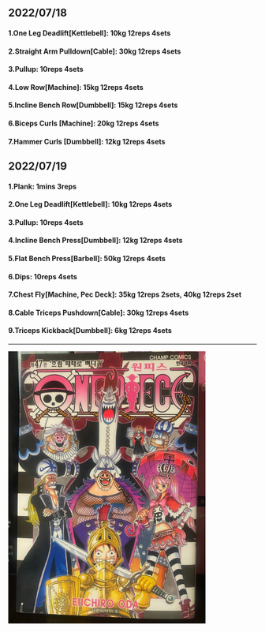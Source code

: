 ## 2022/07/18
#### 1.One Leg Deadlift\[Kettlebell\]: 10kg 12reps 4sets
#### 2.Straight Arm Pulldown\[Cable\]: 30kg 12reps 4sets
#### 3.Pullup: 10reps 4sets
#### 4.Low Row\[Machine\]: 15kg 12reps 4sets
#### 5.Incline Bench Row\[Dumbbell\]: 15kg 12reps 4sets
#### 6.Biceps Curls \[Machine\]: 20kg 12reps 4sets
#### 7.Hammer Curls \[Dumbbell\]: 12kg 12reps 4sets


## 2022/07/19
#### 1.Plank: 1mins 3reps
#### 2.One Leg Deadlift\[Kettlebell\]: 10kg 12reps 4sets
#### 3.Pullup: 10reps 4sets
#### 4.Incline Bench Press\[Dumbbell\]: 12kg 12reps 4sets
#### 5.Flat Bench Press\[Barbell\]: 50kg 12reps 4sets 
#### 6.Dips: 10reps 4sets
#### 7.Chest Fly\[Machine, Pec Deck\]: 35kg 12reps 2sets, 40kg 12reps 2set
#### 8.Cable Triceps Pushdown\[Cable\]: 30kg 12reps 4sets
#### 9.Triceps Kickback\[Dumbbell\]: 6kg 12reps 4sets 
---
<img src='./_resources/__047.png' width='400px' />
